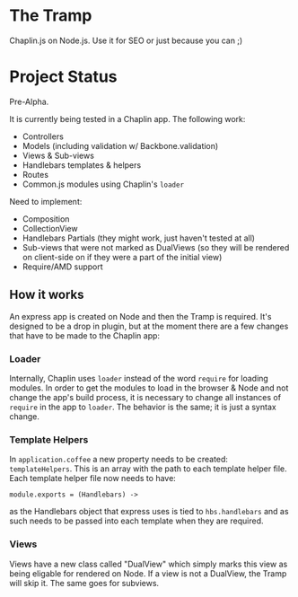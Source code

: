 The Tramp
=========

Chaplin.js on Node.js. Use it for SEO or just because you can ;)

# Project Status
Pre-Alpha.

It is currently being tested in a Chaplin app. The following work:

- Controllers
- Models (including validation w/ Backbone.validation)
- Views & Sub-views
- Handlebars templates & helpers
- Routes
- Common.js modules using Chaplin's `loader`

Need to implement:

- Composition
- CollectionView
- Handlebars Partials (they might work, just haven't tested at all)
- Sub-views that were not marked as DualViews (so they will be rendered on client-side on if they were a part of the initial view)
- Require/AMD support

## How it works
An express app is created on Node and then the Tramp is required. It's designed to be a drop in plugin, but at the moment there are a few changes that have to be made to the Chaplin app:

### Loader
Internally, Chaplin uses `loader` instead of the word `require` for loading modules. In order to get the modules to load in the browser & Node and not change the app's build process, it is necessary to change all instances of `require` in the app to `loader`. The behavior is the same; it is just a syntax change.

### Template Helpers
In `application.coffee` a new property needs to be created: `templateHelpers`. This is an array with the path to each template helper file. Each template helper file now needs to have:

    module.exports = (Handlebars) ->

as the Handlebars object that express uses is tied to `hbs.handlebars` and as such needs to be passed into each template when they are required.

### Views
Views have a new class called "DualView" which simply marks this view as being eligable for rendered on Node. If a view is not a DualView, the Tramp will skip it. The same goes for subviews.
